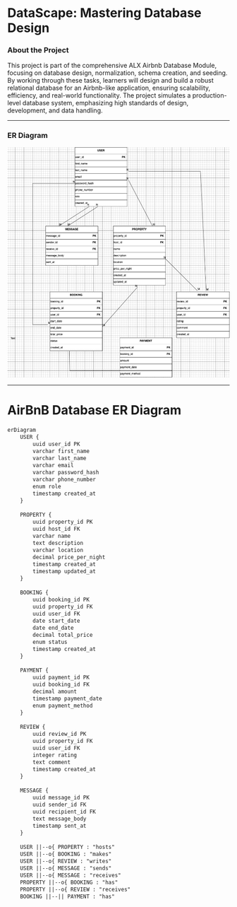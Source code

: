 # DataScape: Mastering Database Design

### About the Project
This project is part of the comprehensive ALX Airbnb Database Module, focusing on database design, normalization, schema creation, and seeding. By working through these tasks, learners will design and build a robust relational database for an Airbnb-like application, ensuring scalability, efficiency, and real-world functionality. The project simulates a production-level database system, emphasizing high standards of design, development, and data handling.

---

### ER Diagram
![alt airbnbER](airbnb.jpg)

---

# AirBnB Database ER Diagram

```mermaid
erDiagram
    USER {
        uuid user_id PK
        varchar first_name
        varchar last_name
        varchar email
        varchar password_hash
        varchar phone_number
        enum role
        timestamp created_at
    }
    
    PROPERTY {
        uuid property_id PK
        uuid host_id FK
        varchar name
        text description
        varchar location
        decimal price_per_night
        timestamp created_at
        timestamp updated_at
    }
    
    BOOKING {
        uuid booking_id PK
        uuid property_id FK
        uuid user_id FK
        date start_date
        date end_date
        decimal total_price
        enum status
        timestamp created_at
    }
    
    PAYMENT {
        uuid payment_id PK
        uuid booking_id FK
        decimal amount
        timestamp payment_date
        enum payment_method
    }
    
    REVIEW {
        uuid review_id PK
        uuid property_id FK
        uuid user_id FK
        integer rating
        text comment
        timestamp created_at
    }
    
    MESSAGE {
        uuid message_id PK
        uuid sender_id FK
        uuid recipient_id FK
        text message_body
        timestamp sent_at
    }
    
    USER ||--o{ PROPERTY : "hosts"
    USER ||--o{ BOOKING : "makes"
    USER ||--o{ REVIEW : "writes"
    USER ||--o{ MESSAGE : "sends"
    USER ||--o{ MESSAGE : "receives"
    PROPERTY ||--o{ BOOKING : "has"
    PROPERTY ||--o{ REVIEW : "receives"
    BOOKING ||--|| PAYMENT : "has"
```
